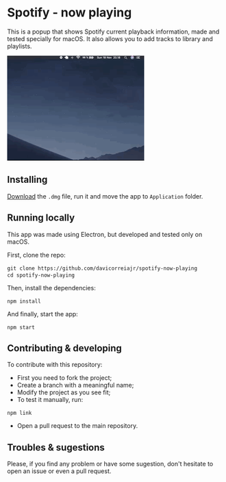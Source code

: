 # Spotify - now playing

This is a popup that shows Spotify current playback information, made and tested specially for macOS. It also allows you to add tracks to library and playlists.

![](spotify-now-playing.gif)

## Installing

<a href="Spotify - now playing-0.1.0.dmg" download>Download</a> the `.dmg` file, run it and move the app to `Application` folder.

## Running locally

This app was made using Electron, but developed and tested only on macOS.

First, clone the repo:
```
git clone https://github.com/davicorreiajr/spotify-now-playing
cd spotify-now-playing
```

Then, install the dependencies:
```
npm install
```

And finally, start the app:
```
npm start
```

## Contributing & developing

To contribute with this repository:
 - First you need to fork the project;
 - Create a branch with a meaningful name;
 - Modify the project as you see fit;
 - To test it manually, run:
 ```
 npm link
 ```
 - Open a pull request to the main repository.


## Troubles & sugestions

Please, if you find any problem or have some sugestion, don't hesitate to open an issue or even a pull request.
